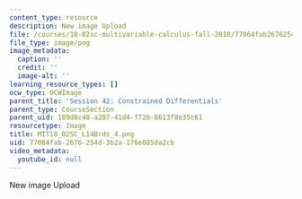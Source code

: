 ```yaml
---
content_type: resource
description: New image Upload
file: /courses/18-02sc-multivariable-calculus-fall-2010/77064fab2676254d3b2a176e085da2cb_MIT18_02SC_L14Brds_4.png
file_type: image/png
image_metadata:
  caption: ''
  credit: ''
  image-alt: ''
learning_resource_types: []
ocw_type: OCWImage
parent_title: 'Session 42: Constrained Differentials'
parent_type: CourseSection
parent_uid: 189d8c48-a287-41d4-f72b-8613f8e35c61
resourcetype: Image
title: MIT18_02SC_L14Brds_4.png
uid: 77064fab-2676-254d-3b2a-176e085da2cb
video_metadata:
  youtube_id: null
---
```

New image Upload

